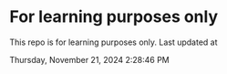 # For learning purposes only
This repo is for learning purposes only.
Last updated at

Thursday, November 21, 2024 2:28:46 PM

